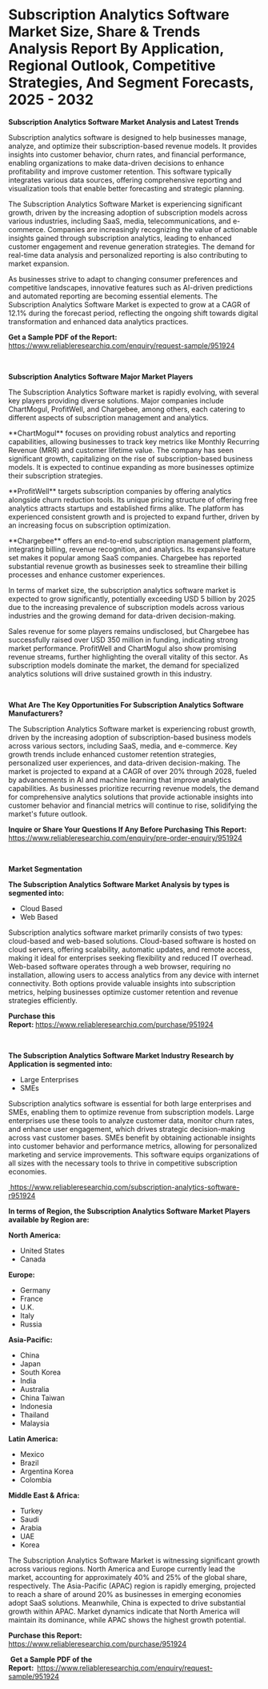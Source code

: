 <p><h1>Subscription Analytics Software Market Size, Share & Trends Analysis Report By Application, Regional Outlook, Competitive Strategies, And Segment Forecasts, 2025 - 2032</h1></p><p><strong>Subscription Analytics Software Market Analysis and Latest Trends</strong></p>
<p><p>Subscription analytics software is designed to help businesses manage, analyze, and optimize their subscription-based revenue models. It provides insights into customer behavior, churn rates, and financial performance, enabling organizations to make data-driven decisions to enhance profitability and improve customer retention. This software typically integrates various data sources, offering comprehensive reporting and visualization tools that enable better forecasting and strategic planning.</p><p>The Subscription Analytics Software Market is experiencing significant growth, driven by the increasing adoption of subscription models across various industries, including SaaS, media, telecommunications, and e-commerce. Companies are increasingly recognizing the value of actionable insights gained through subscription analytics, leading to enhanced customer engagement and revenue generation strategies. The demand for real-time data analysis and personalized reporting is also contributing to market expansion. </p><p>As businesses strive to adapt to changing consumer preferences and competitive landscapes, innovative features such as AI-driven predictions and automated reporting are becoming essential elements. The Subscription Analytics Software Market is expected to grow at a CAGR of 12.1% during the forecast period, reflecting the ongoing shift towards digital transformation and enhanced data analytics practices.</p></p>
<p><strong>Get a Sample PDF of the Report:&nbsp;</strong> <a href="https://www.reliableresearchiq.com/enquiry/request-sample/951924?utm_campaign=3704&utm_medium=2&utm_source=Github&utm_content=ia&utm_term=17042025&utm_id=subscription-analytics-software">https://www.reliableresearchiq.com/enquiry/request-sample/951924</a></p>
<p>&nbsp;</p>
<p><strong>Subscription Analytics Software Major Market Players</strong></p>
<p><p>The Subscription Analytics Software market is rapidly evolving, with several key players providing diverse solutions. Major companies include ChartMogul, ProfitWell, and Chargebee, among others, each catering to different aspects of subscription management and analytics.</p><p>**ChartMogul** focuses on providing robust analytics and reporting capabilities, allowing businesses to track key metrics like Monthly Recurring Revenue (MRR) and customer lifetime value. The company has seen significant growth, capitalizing on the rise of subscription-based business models. It is expected to continue expanding as more businesses optimize their subscription strategies.</p><p>**ProfitWell** targets subscription companies by offering analytics alongside churn reduction tools. Its unique pricing structure of offering free analytics attracts startups and established firms alike. The platform has experienced consistent growth and is projected to expand further, driven by an increasing focus on subscription optimization.</p><p>**Chargebee** offers an end-to-end subscription management platform, integrating billing, revenue recognition, and analytics. Its expansive feature set makes it popular among SaaS companies. Chargebee has reported substantial revenue growth as businesses seek to streamline their billing processes and enhance customer experiences.</p><p>In terms of market size, the subscription analytics software market is expected to grow significantly, potentially exceeding USD 5 billion by 2025 due to the increasing prevalence of subscription models across various industries and the growing demand for data-driven decision-making.</p><p>Sales revenue for some players remains undisclosed, but Chargebee has successfully raised over USD 350 million in funding, indicating strong market performance. ProfitWell and ChartMogul also show promising revenue streams, further highlighting the overall vitality of this sector. As subscription models dominate the market, the demand for specialized analytics solutions will drive sustained growth in this industry.</p></p>
<p>&nbsp;</p>
<p><strong>What Are The Key Opportunities For Subscription Analytics Software Manufacturers?</strong></p>
<p><p>The Subscription Analytics Software market is experiencing robust growth, driven by the increasing adoption of subscription-based business models across various sectors, including SaaS, media, and e-commerce. Key growth trends include enhanced customer retention strategies, personalized user experiences, and data-driven decision-making. The market is projected to expand at a CAGR of over 20% through 2028, fueled by advancements in AI and machine learning that improve analytics capabilities. As businesses prioritize recurring revenue models, the demand for comprehensive analytics solutions that provide actionable insights into customer behavior and financial metrics will continue to rise, solidifying the market's future outlook.</p></p>
<p><strong>Inquire or Share Your Questions If Any Before Purchasing This Report:</strong> <a href="https://www.reliableresearchiq.com/enquiry/pre-order-enquiry/951924?utm_campaign=3704&utm_medium=2&utm_source=Github&utm_content=ia&utm_term=17042025&utm_id=subscription-analytics-software">https://www.reliableresearchiq.com/enquiry/pre-order-enquiry/951924</a></p>
<p>&nbsp;</p>
<p><strong>Market Segmentation</strong></p>
<p><strong>The Subscription Analytics Software Market Analysis by types is segmented into:</strong></p>
<p><ul><li>Cloud Based</li><li>Web Based</li></ul></p>
<p><p>Subscription analytics software market primarily consists of two types: cloud-based and web-based solutions. Cloud-based software is hosted on cloud servers, offering scalability, automatic updates, and remote access, making it ideal for enterprises seeking flexibility and reduced IT overhead. Web-based software operates through a web browser, requiring no installation, allowing users to access analytics from any device with internet connectivity. Both options provide valuable insights into subscription metrics, helping businesses optimize customer retention and revenue strategies efficiently.</p></p>
<p><strong>Purchase this Report:&nbsp;</strong><a href="https://www.reliableresearchiq.com/purchase/951924?utm_campaign=3704&utm_medium=2&utm_source=Github&utm_content=ia&utm_term=17042025&utm_id=subscription-analytics-software">https://www.reliableresearchiq.com/purchase/951924</a></p>
<p>&nbsp;</p>
<p><strong>The Subscription Analytics Software Market Industry Research by Application is segmented into:</strong></p>
<p><ul><li>Large Enterprises</li><li>SMEs</li></ul></p>
<p><p>Subscription analytics software is essential for both large enterprises and SMEs, enabling them to optimize revenue from subscription models. Large enterprises use these tools to analyze customer data, monitor churn rates, and enhance user engagement, which drives strategic decision-making across vast customer bases. SMEs benefit by obtaining actionable insights into customer behavior and performance metrics, allowing for personalized marketing and service improvements. This software equips organizations of all sizes with the necessary tools to thrive in competitive subscription economies.</p></p>
<p><a href="https://www.reliableresearchiq.com/subscription-analytics-software-r951924?utm_campaign=3704&utm_medium=2&utm_source=Github&utm_content=ia&utm_term=17042025&utm_id=subscription-analytics-software">&nbsp;https://www.reliableresearchiq.com/subscription-analytics-software-r951924</a></p>
<p><strong>In terms of Region, the Subscription Analytics Software Market Players available by Region are:</strong></p>
<p>
    <p> <strong> North America: </strong>
        <ul>
            <li>United States</li>
            <li>Canada</li>
        </ul>
        </p> 
    <p> <strong> Europe: </strong>
        <ul>
            <li>Germany</li>
            <li>France</li>
            <li>U.K.</li>
            <li>Italy</li>
            <li>Russia</li>
        </ul>
        </p> 
    <p> <strong> Asia-Pacific: </strong>
        <ul>
            <li>China</li>
            <li>Japan</li>
            <li>South Korea</li>
            <li>India</li>
            <li>Australia</li>
            <li>China Taiwan</li>
            <li>Indonesia</li>
            <li>Thailand</li>
            <li>Malaysia</li>
        </ul>
        </p> 
    <p> <strong> Latin America: </strong>
        <ul>
            <li>Mexico</li>
            <li>Brazil</li>
            <li>Argentina Korea</li>
            <li>Colombia</li>
        </ul>
        </p> 
    <p> <strong> Middle East & Africa: </strong>
        <ul>
            <li>Turkey</li>
            <li>Saudi</li>
            <li>Arabia</li>
            <li>UAE</li>
            <li>Korea</li>
        </ul>
    </p>
    </p>
<p><p>The Subscription Analytics Software Market is witnessing significant growth across various regions. North America and Europe currently lead the market, accounting for approximately 40% and 25% of the global share, respectively. The Asia-Pacific (APAC) region is rapidly emerging, projected to reach a share of around 20% as businesses in emerging economies adopt SaaS solutions. Meanwhile, China is expected to drive substantial growth within APAC. Market dynamics indicate that North America will maintain its dominance, while APAC shows the highest growth potential.</p></p>
<p><strong>Purchase this Report: </strong><a href="https://www.reliableresearchiq.com/purchase/951924?utm_campaign=3704&utm_medium=2&utm_source=Github&utm_content=ia&utm_term=17042025&utm_id=subscription-analytics-software">https://www.reliableresearchiq.com/purchase/951924</a></p>
<p>&nbsp;<strong>Get a Sample PDF of the Report:&nbsp;&nbsp;</strong><a href="https://www.reliableresearchiq.com/enquiry/request-sample/951924?utm_campaign=3704&utm_medium=2&utm_source=Github&utm_content=ia&utm_term=17042025&utm_id=subscription-analytics-software">https://www.reliableresearchiq.com/enquiry/request-sample/951924</a></p>
<p><strong></strong></p>
<p><p></p><p></p><p></p></p>